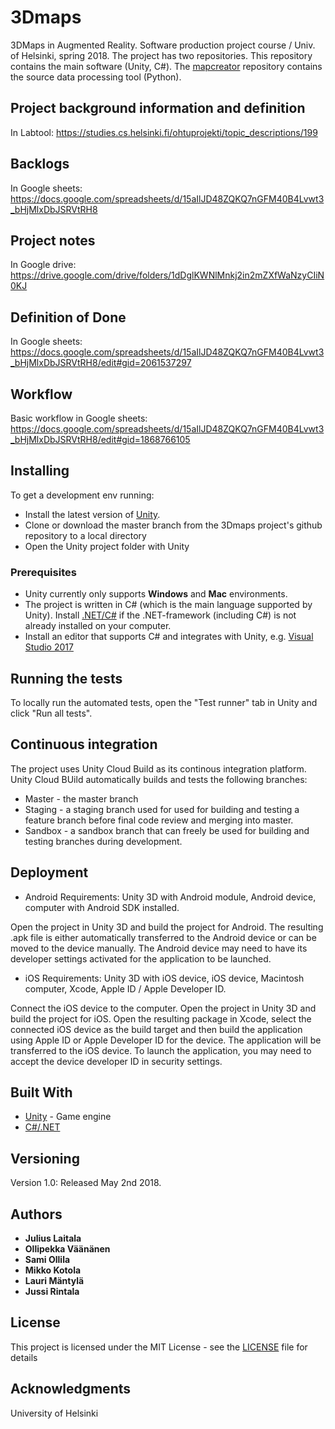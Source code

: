 # 3Dmaps
3DMaps in Augmented Reality. Software production project course / Univ. of Helsinki, spring 2018. The project has two repositories. This repository contains the main software (Unity, C#). The [mapcreator](https://github.com/3Dmaps/mapcreator) repository contains the source data processing tool (Python).

## Project background information and definition

In Labtool: https://studies.cs.helsinki.fi/ohtuprojekti/topic_descriptions/199

## Backlogs

In Google sheets: https://docs.google.com/spreadsheets/d/15aIlJD48ZQKQ7nGFM40B4Lvwt3_bHjMlxDbJSRVtRH8

## Project notes

In Google drive: https://drive.google.com/drive/folders/1dDglKWNlMnkj2in2mZXfWaNzyCIiN0KJ

## Definition of Done

In Google sheets: https://docs.google.com/spreadsheets/d/15aIlJD48ZQKQ7nGFM40B4Lvwt3_bHjMlxDbJSRVtRH8/edit#gid=2061537297

## Workflow
Basic workflow in Google sheets: https://docs.google.com/spreadsheets/d/15aIlJD48ZQKQ7nGFM40B4Lvwt3_bHjMlxDbJSRVtRH8/edit#gid=1868766105

## Installing

To get a development env running:
* Install the latest version of [Unity](https://unity3d.com/get-unity/download).
* Clone or download the master branch from the 3Dmaps project's github repository to a local directory
* Open the Unity project folder with Unity

### Prerequisites

* Unity currently only supports **Windows** and **Mac** environments.
* The project is written in C# (which is the main language supported by Unity). Install [.NET/C#](https://www.microsoft.com/net/download/) if the .NET-framework (including C#) is not already installed on your computer.
* Install an editor that supports C# and integrates with Unity, e.g. [Visual Studio 2017](https://www.microsoft.com/fi-fi/store/b/visualstudio)

## Running the tests

To locally run the automated tests, open the "Test runner" tab in Unity and click "Run all tests".

## Continuous integration

The project uses Unity Cloud Build as its continous integration platform. Unity Cloud BUild automatically builds and tests the following branches:
* Master - the master branch
* Staging - a staging branch used for used for building and testing a feature branch before final code review and merging into master.
* Sandbox - a sandbox branch that can freely be used for building and testing branches during development.

## Deployment

* Android
Requirements: Unity 3D with Android module, Android device, computer with Android SDK installed.

Open the project in Unity 3D and build the project for Android. The resulting .apk file is either automatically transferred to the Android device or can be moved to the device manually. The Android device may need to have its developer settings activated for the application to be launched.

* iOS
Requirements: Unity 3D with iOS device, iOS device, Macintosh computer, Xcode, Apple ID / Apple Developer ID. 

Connect the iOS device to the computer. Open the project in Unity 3D and build the project for iOS. Open the resulting package in Xcode, select the connected iOS device as the build target and then build the application using Apple ID or Apple Developer ID for the device. The application will be transferred to the iOS device. To launch the application, you may need to accept the device developer ID in security settings.

## Built With

* [Unity](https://unity3d.com/) - Game engine
* [C#/.NET](https://www.microsoft.com/net/)

## Versioning

Version 1.0: Released May 2nd 2018.

## Authors

* **Julius Laitala**
* **Ollipekka Väänänen**
* **Sami Ollila**
* **Mikko Kotola**
* **Lauri Mäntylä**
* **Jussi Rintala**

## License

This project is licensed under the MIT License - see the [LICENSE](LICENSE) file for details

## Acknowledgments
University of Helsinki
